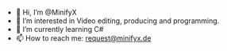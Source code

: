 - 👋 Hi, I’m @MinifyX
- 👀 I’m interested in Video editing, producing and programming.
- 🌱 I’m currently learning C#
- 📫 How to reach me: request@minifyx.de
